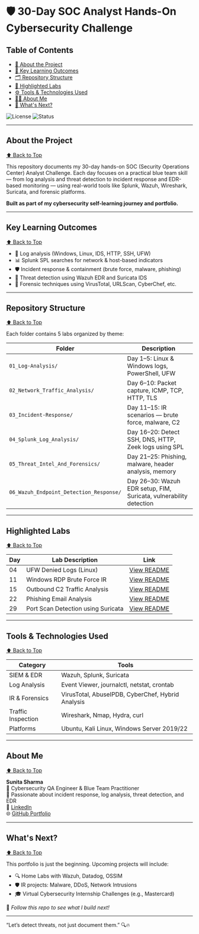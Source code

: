 # 🛡️ 30-Day SOC Analyst Hands-On Cybersecurity Challenge

## Table of Contents

- [🎯 About the Project](#about-the-project)
- [🧠 Key Learning Outcomes](#key-learning-outcomes)
- [🗂️ Repository Structure](#repository-structure)
- [📌 Highlighted Labs](#highlighted-labs)
- [⚙️ Tools & Technologies Used](#tools--technologies-used)
- [🧑‍💻 About Me](#about-me)
- [📌 What's Next?](#whats-next)

![License](https://img.shields.io/badge/license-MIT-blue)
![Status](https://img.shields.io/badge/project-completed-brightgreen)

---
## About the Project

[⬆️ Back to Top](#table-of-contents)


This repository documents my 30-day hands-on SOC (Security Operations Center) Analyst Challenge. Each day focuses on a practical blue team skill — from log analysis and threat detection to incident response and EDR-based monitoring — using real-world tools like Splunk, Wazuh, Wireshark, Suricata, and forensic platforms.

**Built as part of my cybersecurity self-learning journey and portfolio.**

---

## Key Learning Outcomes

[⬆️ Back to Top](#table-of-contents)

- 🔎 Log analysis (Windows, Linux, IDS, HTTP, SSH, UFW)
- 📊 Splunk SPL searches for network & host-based indicators
- 🛡️ Incident response & containment (brute force, malware, phishing)
- 🧪 Threat detection using Wazuh EDR and Suricata IDS
- 🧰 Forensic techniques using VirusTotal, URLScan, CyberChef, etc.

---

## Repository Structure

[⬆️ Back to Top](#table-of-contents)

Each folder contains 5 labs organized by theme:

| Folder | Description |
|--------|-------------|
| `01_Log-Analysis/` | Day 1–5: Linux & Windows logs, PowerShell, UFW |
| `02_Network_Traffic_Analysis/` | Day 6–10: Packet capture, ICMP, TCP, HTTP, TLS |
| `03_Incident-Response/` | Day 11–15: IR scenarios — brute force, malware, C2 |
| `04_Splunk_Log_Analysis/` | Day 16–20: Detect SSH, DNS, HTTP, Zeek logs using SPL |
| `05_Threat_Intel_And_Forensics/` | Day 21–25: Phishing, malware, header analysis, memory |
| `06_Wazuh_Endpoint_Detection_Response/` | Day 26–30: Wazuh EDR setup, FIM, Suricata, vulnerability detection |

---

## Highlighted Labs

[⬆️ Back to Top](#table-of-contents)


| Day | Lab Description                        | Link |
|-----|----------------------------------------|------|
| 04  | UFW Denied Logs (Linux)                | [View README](01_Log_Analysis/Day04_1_Log_Analysis_Linux-UFW-Logs/README.md) |
| 11  | Windows RDP Brute Force IR             | [View README](03_Incident_Response/Day11_3_Incident_Response_Windows-Service-RDP-Brute-Force-Attack/README.md) |
| 15  | Outbound C2 Traffic Analysis           | [View README](03_Incident_Response/Day15_3_Incident_Response_Linux-Suspicious-Network-Connection/README.md) |
| 22  | Phishing Email Analysis                | [View README](05_Threat_Intel_And_Forensics/Day22_5_Threat_Intel_Forensics_Phishing-Email-Analysis/README.md) |
| 29  | Port Scan Detection using Suricata     | [View README](06_Wazuh_Endpoint_Detection_Response/Day29_6_Wazuh_Endpoint_Detection_Suricata-IDS-Wazuh-Agent/README.md) |

---

## Tools & Technologies Used

[⬆️ Back to Top](#table-of-contents)

| Category | Tools |
|---------|--------|
| SIEM & EDR | Wazuh, Splunk, Suricata |
| Log Analysis | Event Viewer, journalctl, netstat, crontab |
| IR & Forensics | VirusTotal, AbuseIPDB, CyberChef, Hybrid Analysis |
| Traffic Inspection | Wireshark, Nmap, Hydra, curl |
| Platforms | Ubuntu, Kali Linux, Windows Server 2019/22 |

---

## About Me

[⬆️ Back to Top](#table-of-contents)


**Sunita Sharma**  
🔐 Cybersecurity QA Engineer & Blue Team Practitioner  
📌 Passionate about incident response, log analysis, threat detection, and EDR  
🔗 [LinkedIn](https://linkedin.com/in/sunitanigam-sharma)  
🌐 [GitHub Portfolio](https://github.com/suneetasharma)

---

## What's Next?

[⬆️ Back to Top](#table-of-contents)


This portfolio is just the beginning. Upcoming projects will include:

- 🔍 Home Labs with Wazuh, Datadog, OSSIM
- 🛡️ IR projects: Malware, DDoS, Network Intrusions
- 🎓 Virtual Cybersecurity Internship Challenges (e.g., Mastercard)

📌 *Follow this repo to see what I build next!*

---

“Let’s detect threats, not just document them.” 🔍🔥
